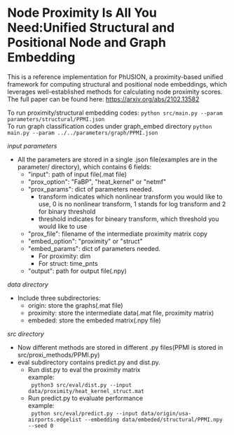 # Node Proximity Is All You Need:Unified Structural and Positional Node and Graph Embedding
This is a reference implementation for PhUSION, a proximity-based unified framework for computing structural and positional node embeddings, which leverages well-established methods for calculating node proximity scores. The full paper can be found here: https://arxiv.org/abs/2102.13582

To run proximity/structural embedding codes:
``` python src/main.py --param parameters/structural/PPMI.json ```  
To run graph classification codes under graph_embed directory
``` python main.py --param ../../parameters/graph/PPMI.json ```  
  
*input parameters*  
- All the parameters are stored in a single .json file(examples are in the parameter/ directory), which contains 6 fields:  
	* "input": path of input file(.mat file)  
	* "prox_option": "FaBP", "heat_kernel" or "netmf"  
	* "prox_params": dict of parameters needed.  
		* transform indicates which nonlinear transform you would like to use, 0 is no nonlinear transform, 1 stands for log transform and 2 for binary threshold
		* threshold indicates for bineary transform, which threshold you would like to use  
	* "prox_file": filename of the intermediate proximity matrix copy
	* "embed_option": "proximity" or "struct"  
	* "embed_params": dict of parameters needed.  
		* For proximity: dim  
		* For struct: time_pnts  
	* "output": path for output file(.npy)  

*data directory*
- Include three subdirectories:  
	* origin: store the graphs(.mat file)  
	* proximity: store the intermediate data(.mat file, proximity matrix)
	* embeded: store the embeded matrix(.npy file)

*src directory*
- Now different methods are stored in different .py files(PPMI is stored in src/proxi_methods/PPMI.py)  
- eval subdirectory contains predict.py and dist.py. 
	* Run dist.py to eval the proximity matrix  
	example:  
	``` python3 src/eval/dist.py --input data/proximity/heat_kernel_struct.mat```
	* Run predict.py to evaluate performance  
	example:  
	``` python src/eval/predict.py --input data/origin/usa-airports.edgelist --embedding data/embeded/structural/PPMI.npy --seed 0```
